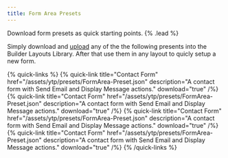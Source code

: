 ```yaml
---
title: Form Area Presets
---
```


Download form presets as quick starting points. {% .lead %}

Simply download and [upload](https://yootheme.com/support/yootheme-pro/joomla/layout-library#download-and-upload-layouts) any of the the following presents into the Builder Layouts Library. After that use them in any layout to quicly setup a new form.

{% quick-links %}
    {% quick-link title="Contact Form" href="/assets/ytp/presets/FormArea-Preset.json" description="A contact form with Send Email and Display Message actions." download="true" /%}
    {% quick-link title="Contact Form" href="/assets/ytp/presets/FormArea-Preset.json" description="A contact form with Send Email and Display Message actions." download="true" /%}
    {% quick-link title="Contact Form" href="/assets/ytp/presets/FormArea-Preset.json" description="A contact form with Send Email and Display Message actions." download="true" /%}
    {% quick-link title="Contact Form" href="/assets/ytp/presets/FormArea-Preset.json" description="A contact form with Send Email and Display Message actions." download="true" /%}
{% /quick-links %}
